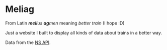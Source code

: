 # Meliag

From Latin _**meli**us **ag**men_ meaning _better train_ (I hope :D)

Just a website I built to display all kinds of data about trains in a better way.

Data from the [NS API](https://apiportal.ns.nl/).